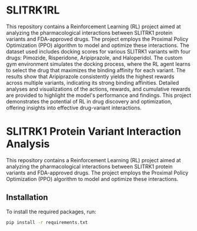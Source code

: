 # SLITRK1RL

This repository contains a Reinforcement Learning (RL) project aimed at analyzing the pharmacological interactions between SLITRK1 protein variants and FDA-approved drugs. The project employs the Proximal Policy Optimization (PPO) algorithm to model and optimize these interactions. The dataset used includes docking scores for various SLITRK1 variants with four drugs: Pimozide, Risperidone, Aripiprazole, and Haloperidol. The custom gym environment simulates the docking process, where the RL agent learns to select the drug that maximizes the binding affinity for each variant. The results show that Aripiprazole consistently yields the highest rewards across multiple variants, indicating its strong binding affinities. Detailed analyses and visualizations of the actions, rewards, and cumulative rewards are provided to highlight the model's performance and findings. This project demonstrates the potential of RL in drug discovery and optimization, offering insights into effective drug-variant interactions.

# SLITRK1 Protein Variant Interaction Analysis

This repository contains a Reinforcement Learning (RL) project aimed at analyzing the pharmacological interactions between SLITRK1 protein variants and FDA-approved drugs. The project employs the Proximal Policy Optimization (PPO) algorithm to model and optimize these interactions.

## Installation

To install the required packages, run:
```bash
pip install -r requirements.txt
